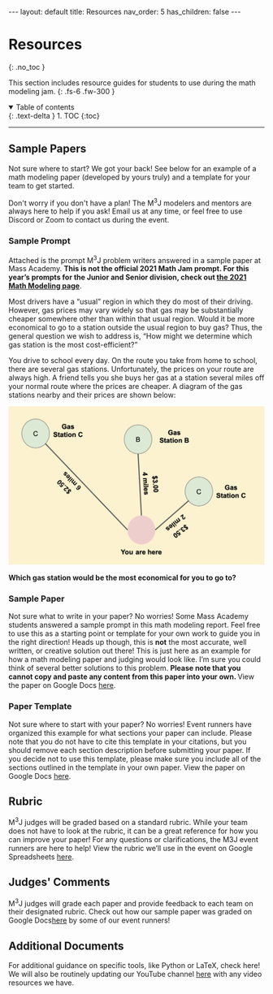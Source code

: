 <head>
<!-- Global site tag (gtag.js) - Google Analytics -->
<script async src="https://www.googletagmanager.com/gtag/js?id=G-729Y3246JG"></script>
<script>
  window.dataLayer = window.dataLayer || [];
  function gtag(){dataLayer.push(arguments);}
  gtag('js', new Date());

  gtag('config', 'G-729Y3246JG');
</script>
</head>
---
layout: default
title: Resources
nav_order: 5
has_children: false
---

# Resources
{: .no_toc }

This section includes resource guides for students to use during the math modeling jam.
{: .fs-6 .fw-300 }

<details open markdown="block">
  <summary>
    Table of contents
  </summary>
  {: .text-delta }
1. TOC
{:toc}
</details>

---

## Sample Papers

Not sure where to start? We got your back! See below for an example of a math modeling paper (developed by yours truly) and a template for your team to get started. 

Don't worry if you don't have a plan! The M<sup>3</sup>J modelers and mentors are always here to help if you ask! Email us at any time, or feel free to use Discord or Zoom to contact us during the event.


### Sample Prompt

Attached is the prompt M<sup>3</sup>J problem writers answered in a sample paper at Mass Academy. <b> This is not the official 2021 Math Jam prompt. For this year’s prompts for the Junior and Senior division, check out [the 2021 Math Modeling page](https://mmmjam.github.io/rules-2021)</b>.

Most drivers have a “usual” region in which they do most of their driving. However, gas prices may vary widely so that gas may be substantially cheaper somewhere other than within that usual region. Would it be more economical to go to a station outside the usual region to buy gas? Thus, the general question we wish to address is, “How might we determine which gas station is the most cost-efficient?”

You drive to school every day. On the route you take from home to school, there are several gas stations. Unfortunately, the prices on your route are always high. A friend tells you she buys her gas at a station several miles off your normal route where the prices are cheaper. A diagram of the gas stations nearby and their prices are shown below:


<img src="/assets/images/problme.png" alt="problem set diagram">


<b>Which gas station would be the most economical for you to go to?</b>


### Sample Paper

Not sure what to write in your paper? No worries! Some Mass Academy students answered a sample prompt in this math modeling report. Feel free to use this as a starting point or template for your own work to guide you in the right direction! Heads up though, this is **not** the most accurate, well written, or creative solution out there! This is just here as an example for how a math modeling paper and judging would look like. I’m sure you could think of several better solutions to this problem. <b>Please note that you cannot copy and paste any content from this paper into your own. </b>View the paper on Google Docs [here](https://docs.google.com/document/d/1Yl5EOtGty0q3_kwc5jq07Uba_-hRUJ1vVU1afy07lTQ/edit?usp=sharing). 


### Paper Template

Not sure where to start with your paper? No worries! Event runners have organized this example for what sections your paper can include. Please note that you do not have to cite this template in your citations, but you should remove each section description before submitting your paper. If you decide not to use this template, please make sure you include all of the sections outlined in the template in your own paper. View the paper on Google Docs [here](https://docs.google.com/document/d/1p74TIbV6MqcdQUeSTwvMDwFyZmwjSmi5tMBTYLKVU4w/edit?usp=sharing).


## Rubric

M<sup>3</sup>J judges will be graded based on a standard rubric. While your team does not have to look at the rubric, it can be a great reference for how you can improve your paper! For any questions or clarifications, the M3J event runners are here to help! View the rubric we’ll use in the event on Google Spreadsheets [here](https://docs.google.com/spreadsheets/d/10FZvLP1zLikN8odDJ4_VITP2hjQ1oRAqEKAQE4SXEfk/edit?usp=sharing).

## Judges' Comments

M<sup>3</sup>J judges will grade each paper and provide feedback to each team on their designated rubric. Check out how our sample paper was graded 
on Google Docs[here](https://docs.google.com/document/d/1zNK_fMlLQLN0hPt7fXZE9HTNDQeJkcFiGRlD7KQFPug/edit?usp=sharing) by some of our event runners! 



## Additional Documents

For additional guidance on specific tools, like Python or LaTeX, check here! We will also be routinely updating our YouTube channel [here](https://www.youtube.com/channel/UC3ge6-bfAyjfRiXGL7no1vw) with any video resources we have.